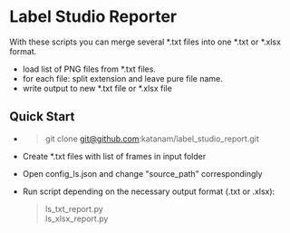 # Label Studio Reporter
With these scripts you can merge several *.txt files into one *.txt or *.xlsx format.

* load list of PNG files from *.txt files. 
* for each file: split extension and leave pure file name. 
* write output to new *.txt file or *.xlsx file




## Quick Start
* > git clone git@github.com:katanam/label_studio_report.git
* Create *.txt files with list of frames in input folder
* Open config_ls.json and change "source_path" correspondingly
* Run script depending on the necessary output format (.txt or .xlsx):
 
  >ls_txt_report.py   
  >ls_xlsx_report.py
